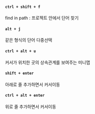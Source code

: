 #### `ctrl + shift + f`
find in path : 프로젝트 안에서 단어 찾기

#### `alt + j`
같은 형식의 단어 다중선택

#### `ctrl + alt + u`
커서가 위치한 곳의 상속관계를 보여주는 미니맵

#### `shift + enter`
아래로 줄 추가하면서 커서이동

#### `ctrl + alt + enter`
위로 줄 추가하면서 커서이동
